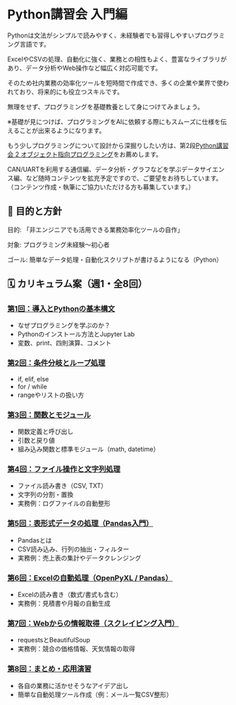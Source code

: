 # Python講習会 入門編

Pythonは文法がシンプルで読みやすく、未経験者でも習得しやすいプログラミング言語です。

ExcelやCSVの処理、自動化に強く、業務との相性もよく、豊富なライブラリがあり、データ分析やWeb操作など幅広く対応可能です。

そのため社内業務の効率化ツールを短時間で作成でき、多くの企業や業界で使われており、将来的にも役立つスキルです。

無理をせず、プログラミングを基礎教養として身につけてみましょう。

※基礎が見につけば、プログラミングをAIに依頼する際にもスムーズに仕様を伝えることが出来るようになります。

もう少しプログラミングについて設計から深掘りしたい方は、第2段[Python講習会 2 オブジェクト指向プログラミング](https://github.com/kato-works/python_school_02)をお薦めします。

CAN/UARTを利用する通信編、データ分析・グラフなどを学ぶデータサイエンス編、など随時コンテンツを拡充予定ですので、ご要望をお待ちしています。
（コンテンツ作成・執筆にご協力いただける方も募集しています。）

## 🎯 目的と方針

目的: 「非エンジニアでも活用できる業務効率化ツールの自作」

対象: プログラミング未経験～初心者

ゴール: 簡単なデータ処理・自動化スクリプトが書けるようになる（Python）

## 🗓 カリキュラム案（週1・全8回）

### [第1回：導入とPythonの基本構文](docs/session01.md)

- なぜプログラミングを学ぶのか？
- Pythonのインストール方法とJupyter Lab
- 変数、print、四則演算、コメント

### [第2回：条件分岐とループ処理](docs/session02.md)

- if, elif, else
- for / while
- rangeやリストの扱い方

### [第3回：関数とモジュール](docs/session03.md)

- 関数定義と呼び出し
- 引数と戻り値
- 組み込み関数と標準モジュール（math, datetime）

### [第4回：ファイル操作と文字列処理](docs/session04.md)

- ファイル読み書き（CSV, TXT）
- 文字列の分割・置換
- 実務例：ログファイルの自動整形

### [第5回：表形式データの処理（Pandas入門）](docs/session05.md)

- Pandasとは
- CSV読み込み、行列の抽出・フィルター
- 実務例：売上表の集計やデータクレンジング

### [第6回：Excelの自動処理（OpenPyXL / Pandas）](docs/session06.md)

- Excelの読み書き（数式/書式も含む）
- 実務例：見積書や月報の自動生成

### [第7回：Webからの情報取得（スクレイピング入門）](docs/session07.md)

- requestsとBeautifulSoup
- 実務例：競合の価格情報、天気情報の取得

### [第8回：まとめ・応用演習](docs/session08.md)

- 各自の業務に活かせそうなアイデア出し
- 簡単な自動処理ツール作成（例：メール一覧CSV整形）
